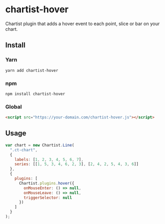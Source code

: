 # chartist-hover

Chartist plugin that adds a hover event to each point, slice or bar on your chart.

## Install

### Yarn

```
yarn add chartist-hover
```

### npm

```
npm install chartist-hover
```

### Global

```html
<script src="https://your-domain.com/chartist-hover.js"></script>
```

## Usage

```javascript
var chart = new Chartist.Line(
  ".ct-chart",
  {
    labels: [1, 2, 3, 4, 5, 6, 7],
    series: [[1, 5, 3, 4, 6, 2, 3], [2, 4, 2, 5, 4, 3, 6]]
  },
  {
    plugins: [
      Chartist.plugins.hover({
        onMouseEnter: () => null,
        onMouseLeave: () => null,
        triggerSelector: null
      })
    ]
  }
);
```
